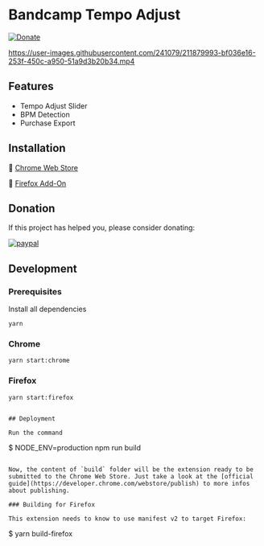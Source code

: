 # Bandcamp Tempo Adjust
[![Donate](https://img.shields.io/badge/Donate-PayPal-green.svg)]([YOUR_EMAIL_CODE](https://www.paypal.com/donate/?business=8PMHBGHW49248&no_recurring=0&item_name=Your+donation+will+contribute+to+the+continued+development+of+Bandcamp+Tempo+Adjust+and+other+free+tools+for+DJs&currency_code=USD))


https://user-images.githubusercontent.com/241079/211879993-bf036e16-253f-450c-a950-51a9d3b20b34.mp4

## Features

- Tempo Adjust Slider
- BPM Detection
- Purchase Export

## Installation

🔗 [Chrome Web Store](https://chrome.google.com/webstore/detail/bandcamp-tempo-slider/iniomjoihcjgakkfaebmcbnhmiobppel)

🔗 [Firefox Add-On](https://addons.mozilla.org/en-US/firefox/addon/bandcamp-tempo-adjust/)

## Donation

If this project has helped you, please consider donating:

[![paypal](https://www.paypalobjects.com/en_US/i/btn/btn_donateCC_LG.gif)](https://www.paypal.com/donate/?business=8PMHBGHW49248&no_recurring=0&item_name=Your+donation+will+contribute+to+the+continued+development+of+Bandcamp+Tempo+Adjust+and+other+free+tools+for+DJs&currency_code=USD)

## Development

### Prerequisites

Install all dependencies

```
yarn
```

### Chrome

```
yarn start:chrome
```

### Firefox

```
yarn start:firefox
```

```

## Deployment

Run the command

```
$ NODE_ENV=production npm run build
```

Now, the content of `build` folder will be the extension ready to be submitted to the Chrome Web Store. Just take a look at the [official guide](https://developer.chrome.com/webstore/publish) to more infos about publishing.

### Building for Firefox

This extension needs to know to use manifest v2 to target Firefox:

```
$ yarn build-firefox
```
